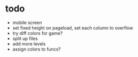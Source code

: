 # todo

- mobile screen
- set fixed height on pageload, set each column to overflow
- try diff colors for game?
- split up files
- add more levels
- assign colors to funcs?
